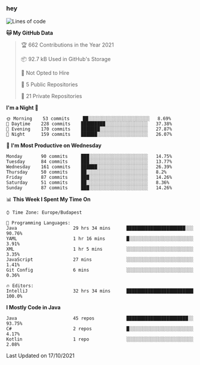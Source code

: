 ### hey

<!--START_SECTION:waka-->
![Lines of code](https://img.shields.io/badge/From%20Hello%20World%20I%27ve%20Written-461523%20lines%20of%20code-blue)

**🐱 My GitHub Data** 

> 🏆 662 Contributions in the Year 2021
 > 
> 📦 92.7 kB Used in GitHub's Storage 
 > 
> 🚫 Not Opted to Hire
 > 
> 📜 5 Public Repositories 
 > 
> 🔑 21 Private Repositories  
 > 
**I'm a Night 🦉** 

```text
🌞 Morning    53 commits     ██░░░░░░░░░░░░░░░░░░░░░░░   8.69% 
🌆 Daytime    228 commits    █████████░░░░░░░░░░░░░░░░   37.38% 
🌃 Evening    170 commits    ███████░░░░░░░░░░░░░░░░░░   27.87% 
🌙 Night      159 commits    ██████░░░░░░░░░░░░░░░░░░░   26.07%

```
📅 **I'm Most Productive on Wednesday** 

```text
Monday       90 commits     ███░░░░░░░░░░░░░░░░░░░░░░   14.75% 
Tuesday      84 commits     ███░░░░░░░░░░░░░░░░░░░░░░   13.77% 
Wednesday    161 commits    ██████░░░░░░░░░░░░░░░░░░░   26.39% 
Thursday     50 commits     ██░░░░░░░░░░░░░░░░░░░░░░░   8.2% 
Friday       87 commits     ███░░░░░░░░░░░░░░░░░░░░░░   14.26% 
Saturday     51 commits     ██░░░░░░░░░░░░░░░░░░░░░░░   8.36% 
Sunday       87 commits     ███░░░░░░░░░░░░░░░░░░░░░░   14.26%

```


📊 **This Week I Spent My Time On** 

```text
⌚︎ Time Zone: Europe/Budapest

💬 Programming Languages: 
Java                     29 hrs 34 mins      ██████████████████████░░░   90.76% 
YAML                     1 hr 16 mins        █░░░░░░░░░░░░░░░░░░░░░░░░   3.91% 
XML                      1 hr 5 mins         ░░░░░░░░░░░░░░░░░░░░░░░░░   3.35% 
JavaScript               27 mins             ░░░░░░░░░░░░░░░░░░░░░░░░░   1.41% 
Git Config               6 mins              ░░░░░░░░░░░░░░░░░░░░░░░░░   0.36%

🔥 Editors: 
IntelliJ                 32 hrs 34 mins      █████████████████████████   100.0%

```

**I Mostly Code in Java** 

```text
Java                     45 repos            ███████████████████████░░   93.75% 
C#                       2 repos             █░░░░░░░░░░░░░░░░░░░░░░░░   4.17% 
Kotlin                   1 repo              ░░░░░░░░░░░░░░░░░░░░░░░░░   2.08%

```



 Last Updated on 17/10/2021
<!--END_SECTION:waka-->
